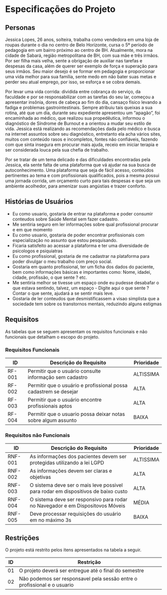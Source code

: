 # Especificações do Projeto
## Personas

Jessica Lopes, 26 anos, solteira, trabalha como vendedora em uma loja de roupas durante o dia no centro de Belo Horizonte, cursa o 5º período de pedagogia em um bairro próximo ao centro de BH. Atualmente, mora na cidade de Sabará, região metropolitana de BH, com sua mãe e três irmãos. Por ser filha mais velha, sente a obrigação de auxiliar nas tarefas e despesas da casa, além de querer ser exemplo de força e superação para seus irmãos. Seu maior desejo é se formar em pedagogia e proporcionar uma vida melhor para sua família, sente medo em não bater suas metas e perder seu atual emprego, por isso, se esforça e se cobra demais. 

Por levar uma vida corrida: dividida entre cobrança do serviço, da faculdade e por se responsabilizar com as tarefas do seu lar, começou a apresentar insônia, dores de cabeça ao fim do dia, cansaço físico levando a fadiga e problemas gastrointestinais. Sempre atribuiu tais queixas a sua rotina, até que um dia, durante seu expediente apresentou um “apagão”, foi encaminhada ao médico, que realizou sua propedêutica, informou o diagnóstico de Síndrome de Burnout e a orientou a mudar seu estilo de vida. Jessica está realizando as recomendações dada pelo médico e busca na internet assuntos sobre seu diagnóstico, entretanto ela acha vários sites, muitos com conteúdo rasos e incompletos, fontes não confiáveis, fazendo com que sinta insegura em procurar mais ajuda, receio em iniciar terapia e ser considerada louca pela sua chefia de trabalho. 

Por se tratar de um tema delicado e das dificuldades encontradas pela Jessica, ela sente falta de uma plataforma que vá ajudar na sua busca de autoconhecimento. Uma plataforma que seja de fácil acesso, conteúdos pertinentes ao tema e com profissionais qualificados, pois a mesma possui uma jornada corrida, um orçamento curto para tais despesas e que seja um ambiente acolhedor, para amenizar suas angústias e trazer conforto.


## Histórias de Usuários

- Eu como usuario, gostaria de entrar na plataforma e poder consumir conteudos sobre Saúde Mental sem fazer cadastro.
- Me sentiria seguro em ler informações sobre qual profissional procurar e em que momento
- Eu como usuario, gostaria de poder encontrar profissionais com especialização no assunto que estou pesquisando.
- Ficaria satisfeito ao acessar a plataforma e ter uma diversidade de psicologos e psiquiatras
- Eu como profissional, gostaria de me cadastrar na plataforma para poder divulgar o meu trabalho com preço social.
- Gostaria em quanto profissional, ter um ficha dos dados do paciente, bem como informações básicas e importantes como: Nome, idadei, cidade, profissão, o que sente ? etc.
- Me sentiria melhor se tivesse um espaço onde eu pudesse desabafar o que estava sentindo, talvez, um espaço - Digite aqui o que sente ? Contar o que sente, ajudará a se sentir mais leve.
- Gostaria de ler conteudos que desmistificassem a visao simplista que a sociedade tem sobre os transtornos mentais, reduzindo alguns estigmas

## Requisitos

As tabelas que se seguem apresentam os requisitos funcionais e não funcionais que detalham o escopo do projeto.

### Requisitos Funcionais

|ID    | Descrição do Requisito  | Prioridade |
|------|-----------------------------------------|----|
|RF-001| Permitir que o usuário consulte informação sem cadastro | ALTISSIMA |
|RF-002| Permitir que o usuário e profissional possa cadastrem se desejar   | ALTA |
|RF-003| Permitir que o usuário encontre profissionais aptos   | ALTA |
|RF-004| Permitir que o usuario possa deixar notas sobre algum assunto    | BAIXA |

### Requisitos não Funcionais

|ID     | Descrição do Requisito  |Prioridade |
|-------|-------------------------|----|
|RNF-001| As informações dos pacientes devem ser protegidas utilizando a lei LGPD | ALTISSIMA | 
|RNF-002| As informações devem ser claras e objetivas |  ALTA | 
|RNF-003| O sistema deve ser o mais leve possivel para rodar em dispositivos  de baixo custo | ALTA | 
|RNF-004| O sistema deve ser responsivo para rodar no Navegador e em Dispositovos Móveis | MÉDIA | 
|RNF-005| Deve processar requisições do usuário em no máximo 3s |  BAIXA | 


## Restrições

O projeto está restrito pelos itens apresentados na tabela a seguir.

|ID| Restrição                                             |
|--|-------------------------------------------------------|
|01| O projeto deverá ser entregue até o final do semestre |
|02| Não podemos ser responsavel pela sessão entre o profissional e o usuario |